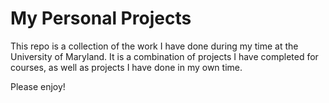 My Personal Projects
===

This repo is a collection of the work I have done during my time at the University of Maryland. It is a combination of projects I have completed for courses, as well as projects I have done in my own time. 

Please enjoy!

